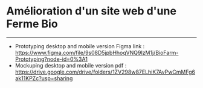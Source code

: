 # Amélioration d'un site web d'une Ferme Bio
---------------------------------------------------------
- Prototyping desktop and mobile version Figma link : https://www.figma.com/file/9s08D5jpbHhoqVNQ9IzM1j/BioFarm-Prototyping?node-id=0%3A1
- Mockuping desktop and mobile version pdf : https://drive.google.com/drive/folders/1ZV298w87ELhiK7AvPwCmMFg6ak11KPZc?usp=sharing
